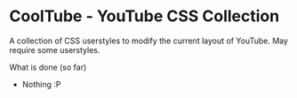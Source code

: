 # CoolTube - YouTube CSS Collection

A collection of CSS userstyles to modify the current layout of YouTube. 
May require some userstyles.

What is done (so far)
- Nothing :P

